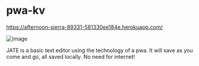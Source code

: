 # pwa-kv
https://afternoon-sierra-89331-581330ee184e.herokuapp.com/

![image](https://github.com/KV647/pwa-kv/assets/134108178/32d0910f-c8cb-4a1f-ade4-f860a4633c0e)

JATE is a basic text editor using the technology of a pwa. It will save as you come and go, all saved locally. No need for internet!
